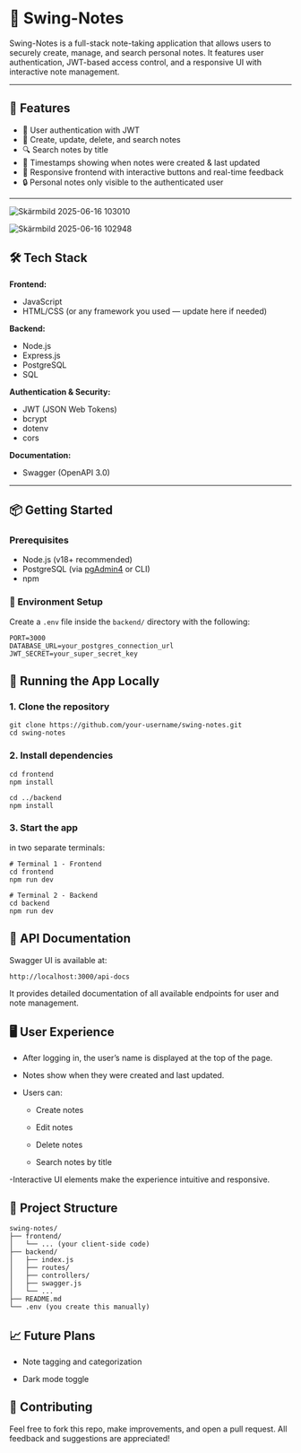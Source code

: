 # 📝 Swing-Notes

Swing-Notes is a full-stack note-taking application that allows users to securely create, manage, and search personal notes. It features user authentication, JWT-based access control, and a responsive UI with interactive note management.

---

## 🚀 Features

- 🔐 User authentication with JWT
- 🧠 Create, update, delete, and search notes
- 🔍 Search notes by title
- 📅 Timestamps showing when notes were created & last updated
- 🧭 Responsive frontend with interactive buttons and real-time feedback
- 🔒 Personal notes only visible to the authenticated user

---

![Skärmbild 2025-06-16 103010](https://github.com/user-attachments/assets/80bf8d88-d5a5-4ad7-9853-7e5de3214a2a)

![Skärmbild 2025-06-16 102948](https://github.com/user-attachments/assets/060aae54-bdec-466c-81fe-ca617da1bd77)

## 🛠️ Tech Stack

**Frontend:**
- JavaScript
- HTML/CSS (or any framework you used — update here if needed)

**Backend:**
- Node.js
- Express.js
- PostgreSQL
- SQL

**Authentication & Security:**
- JWT (JSON Web Tokens)
- bcrypt
- dotenv
- cors

**Documentation:**
- Swagger (OpenAPI 3.0)

---

## 📦 Getting Started

### Prerequisites

- Node.js (v18+ recommended)
- PostgreSQL (via [pgAdmin4](https://www.pgadmin.org/download/) or CLI)
- npm

### 🔧 Environment Setup

Create a `.env` file inside the `backend/` directory with the following:

```env
PORT=3000
DATABASE_URL=your_postgres_connection_url
JWT_SECRET=your_super_secret_key
```
## 🧪 Running the App Locally

### 1. Clone the repository

```
git clone https://github.com/your-username/swing-notes.git
cd swing-notes
```
### 2. Install dependencies

```
cd frontend
npm install

cd ../backend
npm install

```

### 3. Start the app
in two separate terminals:

```
# Terminal 1 - Frontend
cd frontend
npm run dev
```
```
# Terminal 2 - Backend
cd backend
npm run dev
```

## 📘 API Documentation
Swagger UI is available at:

```
http://localhost:3000/api-docs
```
It provides detailed documentation of all available endpoints for user and note management.

## 🖥️ User Experience

- After logging in, the user’s name is displayed at the top of the page.

- Notes show when they were created and last updated.

- Users can:

    - Create notes

    - Edit notes

    - Delete notes

    - Search notes by title

-Interactive UI elements make the experience intuitive and responsive.

## 🧱 Project Structure

```
swing-notes/
├── frontend/
│   └── ... (your client-side code)
├── backend/
│   ├── index.js
│   ├── routes/
│   ├── controllers/
│   ├── swagger.js
│   └── ...
├── README.md
└── .env (you create this manually)
```

## 📈 Future Plans

- Note tagging and categorization

- Dark mode toggle

## 🤝 Contributing
Feel free to fork this repo, make improvements, and open a pull request. All feedback and suggestions are appreciated!
